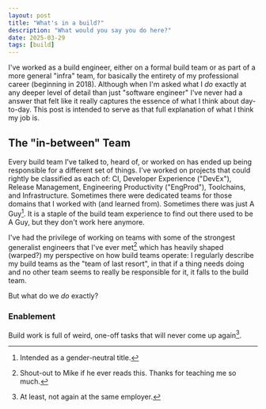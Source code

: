 ```yaml
---
layout: post
title: "What's in a build?"
description: "What would you say you do here?"
date: 2025-03-29
tags: [build]
---
```


I've worked as a build engineer, either on a formal build team or as part of a
more general "infra" team, for basically the entirety of my professional career
(beginning in 2018). Although when I'm asked what I *do* exactly at any deeper
level of detail than just "software engineer" I've never had a answer that felt
like it really captures the essence of what I think about day-to-day. This post
is intended to serve as that full explanation of what I think my job is.

## The "in-between" Team

Every build team I've talked to, heard of, or worked on has ended up being
responsible for a different set of things. I've worked on projects that could
rightly be classified as each of: CI, Developer Experience ("DevEx"), Release
Management, Engineering Productivity ("EngProd"), Toolchains, and
Infrastructure. Sometimes there were dedicated teams for those domains that I
worked with (and learned from). Sometimes there was just A Guy[^guy]. It is a staple
of the build team experience to find out there used to be A Guy, but they don't
work here anymore.

I've had the privilege of working on teams with some of the strongest generalist
engineers that I've ever met[^mike] which has heavily shaped (warped?) my
perspective on how build teams operate: I regularly describe my build teams as
the "team of last resort", in that if a thing needs doing and no other team seems
to really be responsible for it, it falls to the build team.

But what do we *do* exactly?

### Enablement

Build work is full of weird, one-off tasks that will never come up again[^weird].

[^guy]: Intended as a gender-neutral title.

[^mike]: Shout-out to Mike if he ever reads this. Thanks for teaching me so much.

[^weird]: At least, not again at the same employer.